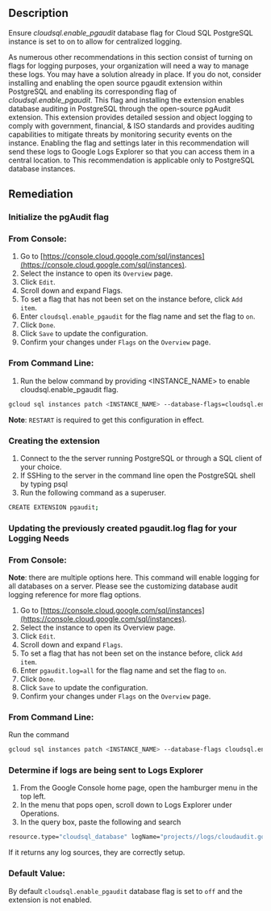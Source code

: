 ## Description

Ensure *cloudsql.enable_pgaudit* database flag for Cloud SQL PostgreSQL instance is set to on to allow for centralized logging.

As numerous other recommendations in this section consist of turning on flags for logging purposes, your organization will need a way to manage these logs. You may have a solution already in place. If you do not, consider installing and enabling the open source pgaudit extension within PostgreSQL and enabling its corresponding flag of *cloudsql.enable_pgaudit*. This flag and installing the extension enables database auditing in PostgreSQL through the open-source pgAudit extension. This extension provides detailed session and object logging to comply with government, financial, & ISO standards and provides auditing capabilities to mitigate threats by monitoring security events on the instance. Enabling the flag and settings later in this recommendation will send these logs to Google Logs Explorer so that you can access them in a central location. to This recommendation is applicable only to PostgreSQL database instances.

## Remediation

### Initialize the pgAudit flag

### From Console:

1. Go to [https://console.cloud.google.com/sql/instances](https://console.cloud.google.com/sql/instances).
2. Select the instance to open its `Overview` page.
3. Click `Edit`.
4. Scroll down and expand Flags.
5. To set a flag that has not been set on the instance before, click `Add item`.
6. Enter `cloudsql.enable_pgaudit` for the flag name and set the flag to `on`.
7. Click `Done`.
8. Click `Save` to update the configuration.
9. Confirm your changes under `Flags` on the `Overview` page.

### From Command Line:

1. Run the below command by providing <INSTANCE_NAME> to enable cloudsql.enable_pgaudit flag.

```bash
gcloud sql instances patch <INSTANCE_NAME> --database-flags=cloudsql.enable_pgaudit=on
```
**Note**: `RESTART` is required to get this configuration in effect.

### Creating the extension

1. Connect to the the server running PostgreSQL or through a SQL client of your choice.
2. If SSHing to the server in the command line open the PostgreSQL shell by typing psql
3. Run the following command as a superuser.

```bash
CREATE EXTENSION pgaudit;
```

### Updating the previously created pgaudit.log flag for your Logging Needs

### From Console:

**Note**: there are multiple options here. This command will enable logging for all databases on a server. Please see the customizing database audit logging reference for more flag options.

1. Go to [https://console.cloud.google.com/sql/instances](https://console.cloud.google.com/sql/instances).
2. Select the instance to open its Overview page.
3. Click `Edit`.
4. Scroll down and expand `Flags`.
5. To set a flag that has not been set on the instance before, click `Add item`.
6. Enter `pgaudit.log=all` for the flag name and set the flag to `on`.
7. Click `Done`.
8. Click `Save` to update the configuration.
9. Confirm your changes under `Flags` on the `Overview` page.

### From Command Line:

Run the command

```bash
gcloud sql instances patch <INSTANCE_NAME> --database-flags cloudsql.enable_pgaudit=on,pgaudit.log=all
```

### Determine if logs are being sent to Logs Explorer

1. From the Google Console home page, open the hamburger menu in the top left.
2. In the menu that pops open, scroll down to Logs Explorer under Operations.
3. In the query box, paste the following and search

```bash
resource.type="cloudsql_database" logName="projects//logs/cloudaudit.googleapis.com%2Fdata_access" protoPayload.request.@type="type.googleapis.com/google.cloud.sql.audit.v1.PgAuditEntry"
```

If it returns any log sources, they are correctly setup.

### Default Value:

By default `cloudsql.enable_pgaudit` database flag is set to `off` and the extension is not enabled.